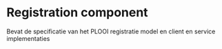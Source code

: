 
# Registration component

Bevat de specificatie van het PLOOI registratie model en client en service implementaties
